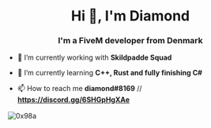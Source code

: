 <h1 align="center">Hi 👋, I'm Diamond</h1>
<h3 align="center">I'm a FiveM developer from Denmark</h3>

- 🔭 I’m currently working with **Skildpadde Squad**

- 🌱 I’m currently learning **C++, Rust and fully finishing C#**

- 📫 How to reach me **diamond#8169** // **https://discord.gg/6SHGpHgXAe**

<p>&nbsp;<img align="center" src="https://github-readme-stats.vercel.app/api?username=0x98a&show_icons=true&theme=dark&locale=en" alt="0x98a" /></p>
